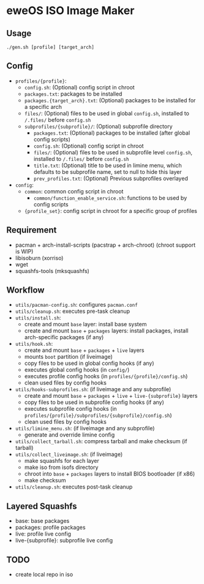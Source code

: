 # eweOS ISO Image Maker

## Usage

```
./gen.sh [profile] [target_arch]
```

## Config

- `profiles/{profile}`: 
  - `config.sh`: (Optional) config script in chroot
  - `packages.txt`: packages to be installed
  - `packages.{target_arch}.txt`: (Optional) packages to be installed for a specific arch
  - `files/`: (Optional) files to be used in global `config.sh`, installed to `/.files/` before `config.sh`
  - `subprofiles/{subprofile}/`: (Optional) subprofile directory
    - `packages.txt`: (Optional) packages to be installed (after global config scripts)
    - `config.sh`: (Optional) config script in chroot
    - `files/`: (Optional) files to be used in subprofile level `config.sh`, installed to `/.files/` before `config.sh`
    - `title.txt`: (Optional) title to be used in limine menu, which defaults to be subprofile name, set to null to hide this layer
    - `prev_profiles.txt`: (Optional) Previous subprofiles overlayed
- `config`:
  - `common`: common config script in chroot
    - `common/function_enable_service.sh`: functions to be used by config scripts
  - `{profile_set}`: config script in chroot for a specific group of profiles


## Requirement

- pacman + arch-install-scripts (pacstrap + arch-chroot) (chroot support is WIP)
- libisoburn (xorriso)
- wget
- squashfs-tools (mksquashfs)

## Workflow

- `utils/pacman-config.sh`: configures `pacman.conf`
- `utils/cleanup.sh`: executes pre-task cleanup
- `utils/install.sh`:
  - create and mount `base` layer: install base system
  - create and mount `base` + `packages` layers: install packages, install arch-specific packages (if any)
- `utils/hook.sh`: 
  - create and mount `base` + `packages` + `live` layers
  - mounts `boot` partition (if liveimage)
  - copy files to be used in global config hooks (if any)
  - executes global config hooks (in `config/`)
  - executes profile config hooks (in `profiles/{profile}/config.sh`)
  - clean used files by config hooks
- `utils/hooks-subprofiles.sh`: (if liveimage and any subprofile)
  - create and mount `base` + `packages` + `live` + `live-{subprofile}` layers
  - copy files to be used in subprofile config hooks (if any)
  - executes subprofile config hooks (in `profiles/{profile}/subprofiles/{subprofile}/config.sh`)
  - clean used files by config hooks
- `utils/limine_menu.sh`: (if liveimage and any subprofile)
  - generate and override limine config
- `utils/collect_tarball.sh`: compress tarball and make checksum (if tarball)
- `utils/collect_liveimage.sh`: (if liveimage)
  - make squashfs for each layer
  - make iso from isofs directory
  - chroot into `base` + `packages` layers to install BIOS bootloader (if x86)
  - make checksum
- `utils/cleanup.sh`: executes post-task cleanup

## Layered Squashfs

- base: base packages
- packages: profile packages
- live: profile live config
- live-{subprofile}: subprofile live config

## TODO

- create local repo in iso

